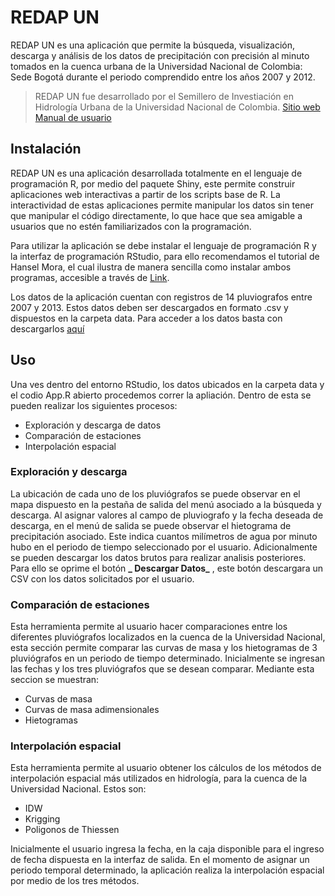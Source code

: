 # REDAP UN
REDAP UN es una aplicación que permite la búsqueda, visualización, descarga y análisis de los datos de precipitación con precisión al minuto tomados en la cuenca urbana de la Universidad Nacional de Colombia: Sede Bogotá durante el periodo comprendido entre los años 2007 y 2012.
>  REDAP UN fue desarrollado por el Semillero de Investiación en Hidrología Urbana de la Universidad Nacional de Colombia. [Sitio web](http://gireh.unal.edu.co/sihu)
>  [Manual de usuario](http://gireh.unal.edu.co/images/docs/Manual_REDAP_UN_V1.pdf)

## Instalación
REDAP UN es una aplicación desarrollada totalmente en el lenguaje de programación R, por medio del paquete Shiny, este permite construir aplicaciones web interactivas a partir de los scripts base de R. La interactividad de estas aplicaciones permite manipular los datos sin tener que manipular el código directamente, lo que hace que sea amigable a usuarios que no estén familiarizados con la programación.

Para utilizar la aplicación se debe instalar el lenguaje de programación R y la interfaz de programación RStudio, para ello recomendamos el tutorial de Hansel Mora, el cual ilustra de manera sencilla como instalar ambos programas, accesible a través de [Link]( https://youtu.be/D9Bp11iZssc ).


Los datos de la aplicación cuentan con registros de 14 pluviografos entre 2007 y 2013. Estos datos deben ser descargados en formato .csv y dispuestos en la carpeta data. Para acceder a los datos basta con descargarlos [aquí](https://drive.google.com/drive/folders/18oV5-_Gw5NXT6Duyuhf6_bOOC7dHE_JF)


## Uso
Una ves dentro del entorno RStudio, los datos ubicados en la carpeta data y el codio App.R abierto procedemos correr la apliación. Dentro de esta se pueden realizar los siguientes procesos:
* Exploración y descarga de datos
* Comparación de estaciones
* Interpolación espacial
### Exploración y descarga
La ubicación de cada uno de los pluviógrafos se puede observar en el mapa dispuesto en la pestaña de salida del menú asociado a la búsqueda y descarga. Al asignar valores al campo de pluviografo y la fecha deseada de descarga, en el menú de salida se puede observar el hietograma de precipitación asociado. Este indica cuantos milímetros de agua por minuto hubo en el periodo de tiempo seleccionado por el usuario. 
Adicionalmente se pueden descargar los datos brutos para realizar analisis posteriores. Para ello se oprime el botón **_ Descargar Datos_** , este botón descargara un CSV con los datos solicitados por el usuario.

### Comparación de estaciones
Esta herramienta permite al usuario hacer comparaciones entre los diferentes pluviógrafos localizados en la cuenca de la Universidad Nacional, esta sección permite comparar las curvas de masa y los hietogramas de 3 pluviógrafos en un periodo de tiempo determinado. Inicialmente se ingresan las fechas y los tres pluviógrafos que se desean comparar. Mediante esta seccion se muestran:
* Curvas de masa
* Curvas de masa adimensionales
* Hietogramas
### Interpolación espacial
Esta herramienta permite al usuario obtener los cálculos de los métodos de interpolación espacial más utilizados en hidrología, para la cuenca de la Universidad Nacional. Estos son:
* IDW
* Krigging
* Poligonos de Thiessen

Inicialmente el usuario ingresa la fecha, en la caja disponible para el ingreso de fecha dispuesta en la interfaz de salida. En el momento de asignar un periodo temporal determinado, la aplicación realiza la interpolación espacial por medio de los tres métodos.
